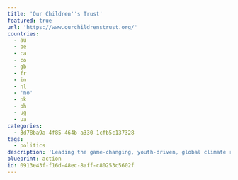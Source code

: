 ```yaml
---
title: 'Our Children''s Trust'
featured: true
url: 'https://www.ourchildrenstrust.org/'
countries:
  - au
  - be
  - ca
  - co
  - gb
  - fr
  - in
  - nl
  - 'no'
  - pk
  - ph
  - ug
  - ua
categories:
  - 3d78ba9a-4f85-464b-a330-1cfb5c137328
tags:
  - politics
description: 'Leading the game-changing, youth-driven, global climate recovery campaign to secure the legal right to a stable climate and healthy atmosphere.'
blueprint: action
id: 0913e43f-f16d-48ec-8aff-c80253c5602f
---
```

